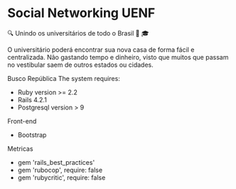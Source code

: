# Social Networking UENF

:mag: Unindo os universitários de todo o Brasil :school_satchel: :mortar_board:

O universitário poderá encontrar sua nova casa de forma fácil e centralizada. Não gastando tempo e dinheiro, visto que muitos que passam no vestibular saem de outros estados ou cidades.

Busco República The system requires:

- Ruby version >= 2.2
- Rails 4.2.1
- Postgresql version > 9

Front-end

- Bootstrap

Metricas

- gem 'rails_best_practices'
- gem 'rubocop', require: false
- gem 'rubycritic', require: false

